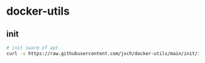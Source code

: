 # docker-utils

## init

```bash
# init swarm of apt 
curl -s https://raw.githubusercontent.com/jxch/docker-utils/main/init/init_swarm_of_apt.sh | bash
```

